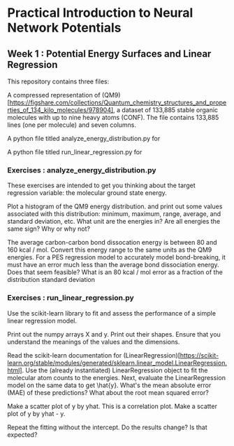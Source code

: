 # Practical Introduction to Neural Network Potentials
## Week 1 : Potential Energy Surfaces and Linear Regression

This repository contains three files:

A compressed representation of (QM9)[https://figshare.com/collections/Quantum_chemistry_structures_and_properties_of_134_kilo_molecules/978904],
a dataset of 133,885 stable organic molecules with up to nine heavy atoms (CONF). The file contains 133,885 lines (one per molecule) and seven columns.

A python file titled analyze_energy_distribution.py for

A python file titled run_linear_regression.py for



### Exercises : analyze_energy_distribution.py

These exercises are intended to get you thinking about the target regression variable: the molecular ground state energy.

Plot a histogram of the QM9 energy distribution.
and print out some values associated with this distribution: minimum, maximum, range, average, and standard deviation, etc.
What unit are the energies in?
Are all energies the same sign?
Why or why not?

The average carbon-carbon bond dissocation energy is between 80 and 160 kcal / mol.
Convert this energy range to the same units as the QM9 energies.
For a PES regression model to accurately model bond-breaking, it must have an error much less than the average bond dissociation energy.
Does that seem feasible? What is an 80 kcal / mol error as a fraction of the distribution standard deviation

### Exercises : run_linear_regression.py

Use the scikit-learn library to fit and assess the performance of a simple linear regression model.

Print out the numpy arrays X and y. Print out their shapes. Ensure that you understand the meanings of the values and the dimensions.

Read the scikit-learn documentation for (LinearRegression)[https://scikit-learn.org/stable/modules/generated/sklearn.linear_model.LinearRegression.html].
Use the (already instantiated) LinearRegression object to fit the molecular atom counts to the energies.
Next, evaluate the LinearRegression model on the same data to get \hat{y}.
What's the mean absolute error (MAE) of these predictions? What about the root mean squared error?

Make a scatter plot of y by yhat. This is a correlation plot.
Make a scatter plot of y by yhat - y.


Repeat the fitting without the intercept. Do the results change? Is that expected?

